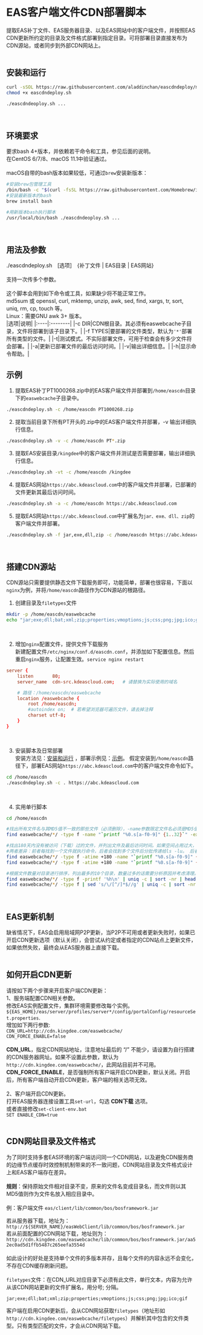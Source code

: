 # EAS客户端文件CDN部署脚本
提取EAS补丁文件、EAS服务器目录、以及EAS网站中的客户端文件，并按照EAS CDN更新所约定的目录及文件格式部署到指定目录。可将部署目录直接发布为CDN源站，或者同步到外部CDN网站上。<br/>
<br/>

## 安装和运行
```bash
curl -sSOL https://raw.githubusercontent.com/aladdinchan/eascdndeploy/main/eascdndeploy.sh
chmod +x eascdndeploy.sh

./eascdndeoploy.sh ...
```
<br/>

## 环境要求
要求bash 4+版本，并依赖若干命令和工具，参见后面的说明。<br/>
在CentOS 6/7/8、macOS 11.1中验证通过。<br/>
<br/>
macOS自带的bash版本如果较低，可通过`brew`安装新版本：<br/>
```bash
#安装brew包管理工具
/bin/bash -c "$(curl -fsSL https://raw.githubusercontent.com/Homebrew/install/HEAD/install.sh)"
#安装最新版本的bash
brew install bash

#用新版本bash执行脚本
/usr/local/bin/bash ./eascdndeoploy.sh ...
```
<br/>

## 用法及参数
./eascdndeploy.sh&emsp;[选项]&emsp;{补丁文件&nbsp;|&nbsp;EAS目录&nbsp;|&nbsp;EAS网站}<br/>
<br/>
支持一次传多个参数。<br/>
<br/>
这个脚本会用到如下命令或工具，如果缺少将不能正常工作。<br/>
md5sum 或 openssl, curl, mktemp, unzip, awk, sed, find, xargs, tr, sort, uniq, rm, cp, touch 等。<br/>
Linux：需要GNU awk 3+ 版本。<br/>
|选项|说明|
|:----|:--------|
|-c DIR|CDN根目录。其必须有easwebcache子目录，文件将部署到该子目录下。|
|-f TYPES|要部署的文件类型，默认为`'*'`部署所有类型的文件。|
|-t|测试模式。不实际部署文件，可用于检查会有多少文件将会部署。|
|-a|更新已部署文件的最后访问时间。|
|-v|输出详细信息。|
|-h|显示命令帮助。|
<br/>

## 示例
1. 提取EAS补丁PT1000268.zip中的EAS客户端文件并部署到`/home/eascdn`目录下的`easwebcache`子目录中。<br/>
```bash
./eascdndeploy.sh -c /home/eascdn PT1000268.zip
```
2. 提取当前目录下所有PT开头的.zip中的EAS客户端文件并部署，-v 输出详细执行信息。<br/>
```bash
./eascdndeploy.sh -v -c /home/eascdn PT*.zip
```
3. 提取EAS安装目录`/kingdee`中的客户端文件并测试是否需要部署，输出详细执行信息。<br/>
```bash
./eascdndeploy.sh -vt -c /home/eascdn /kingdee
```
4. 提取EAS网站`https://abc.kdeascloud.com`中的客户端文件并部署，已部署的文件更新其最后访问时间。<br/>
```bash
./eascdndeploy.sh -a -c /home/eascdn https://abc.kdeascloud.com
```
5. 提取EAS网站`https://abc.kdeascloud.com`中扩展名为`jar、exe、dll、zip`的客户端文件并部署。<br/>
```bash
./eascdndeploy.sh -f jar,exe,dll,zip -c /home/eascdn https://abc.kdeascloud.com
```
<br/>

## 搭建CDN源站
CDN源站只需要提供静态文件下载服务即可，功能简单，部署也很容易，下面以`nginx`为例，并将`/home/eascdn`路径作为CDN源站的根路径。
1. 创建目录及`filetypes`文件<br/>
```bash
mkdir -p /home/eascdn/easwebcache
echo "jar;exe;dll;bat;xml;zip;properties;vmoptions;js;css;png;jpg;ico;gif" > /home/eascdn/easwebcache/filetypes
```
<br/>

2. 增加`nginx`配置文件，提供文件下载服务<br/>
新建配置文件`/etc/nginx/conf.d/eascdn.conf`，并添加如下配置信息。然后重启`nginx`服务，让配置生效。`service nginx restart` <br/>
```conf
server {
    listen       80;
    server_name  cdn-src.kdeascloud.com;   # 请替换为实际使用的域名

    # 路径：/home/eascdn/easwebcache
    location /easwebcache {
        root /home/eascdn;
        #autoindex on;  # 若希望浏览器可遍历文件，请去掉注释
        charset utf-8;
    }
}
```
<br/>

3. 安装脚本及日常部署<br/>
安装方法见：[安装和运行](#安装和运行) ，部署示例见：[示例](#示例)。
假定安装到`/home/eascdn`路径下，部署EAS网站`https://abc.kdeascloud.com`中的客户端文件命令如下。
```bash
cd /home/eascdn
./eascdndeploy.sh -c . https://abc.kdeascloud.com
```
<br/>

4. 实用单行脚本<br/>
```bash
cd /home/eascdn

#找出所有文件名与其MD5值不一致的那些文件（必须删除），-name参数限定文件名必须是MD5值。脚本执行中断或磁盘空间不足可能引发这种情况。
find easwebcache/*/ -type f -name "`printf "%0.s[a-f0-9]" {1..32}`" -exec md5sum {} \; | awk '! index($2,$1)'

#找出180天内没有被访问（下载）过的文件，并列出文件及最后访问时间。如果空间占用过大，考虑清理这些文件。
#两者差异：前者每找到一个文件就执行命令，后者会找到多个文件后分批传递给ls -lu。 后者输出格式更友好。
find easwebcache/*/ -type f -atime +180 -name "`printf "%0.s[a-f0-9]" {1..32}`" -exec ls -lu {} \;
find easwebcache/*/ -type f -atime +180 -name "`printf "%0.s[a-f0-9]" {1..32}`" -exec ls -lu {} +

#根据文件数量对目录进行排序，列出最多的10个目录，数量过多的话需要分析原因并考虑清理。（macOS不支持 -printf）
find easwebcache/*/ -type f -printf '%h\n' | uniq -c | sort -nr | head -n 10
find easwebcache/*/ -type f | sed 's/\/[^/]*$//g' | uniq -c | sort -nr | head -n 10
```
<br/>

## EAS更新机制
缺省情况下，EAS会启用局域网P2P更新，当P2P不可用或者更新失败时，如果已开启CDN更新选项（默认关闭），会尝试从约定或者指定的CDN站点上更新文件，如果依然失败，最终会从EAS服务器上直接下载。<br/>
<br/>

## 如何开启CDN更新
请按如下两个步骤来开启客户端CDN更新：<br/>
1、服务端配置CDN相关参数。<br/>
修改EAS实例配置文件，集群环境需要修改每个实例。`${EAS_HOME}/eas/server/profiles/server*/config/portalConfig/resourceSet.properties`. <br/>
增加如下两行参数: <br/>
`CDN_URL=http://cdn.kingdee.com/easwebcache/` <br/>
`CDN_FORCE_ENABLE=false` <br/>
<br/>
**CDN_URL**，指定CDN网站地址，注意地址最后的 “/” 不能少，请设置为自行搭建的CDN服务器网址。如果不设置此参数，默认为`http://cdn.kingdee.com/easwebcache/`，此网站目前并不可用。<br/>
**CDN_FORCE_ENABLE**，是否强制所有客户端开启CDN更新，默认关闭。开启后，所有客户端自动开启CDN更新，客户端的相关选项无效。<br/>
<br/>
2、客户端开启CDN更新。<br/>
打开EAS服务器连接设置工具`set-url`，勾选 **CDN下载** 选项。<br/>
或者直接修改`set-client-env.bat` <br/>
`SET ENABLE_CDN=true` <br/>
<br/>

## CDN网站目录及文件格式
为了同时支持多套EAS环境的客户端访问同一个CDN网站，以及避免CDN服务商的边缘节点缓存时效控制机制带来的不一致问题，CDN网站目录及文件格式设计上和EAS客户端存在差异。<br/>
<br/>
**规则**：保持原始文件相对目录不变，原来的文件名变成目录名，而文件则以其MD5值则作为文件名放入相应目录中。<br/>
<br/>
例：客户端文件 `eas/client/lib/common/bos/bosframework.jar` <br/> 

若从服务器下载，地址为：<br/>
`http://${SERVER_NAME}/easWebClient/lib/common/bos/bosframework.jar` <br/>
若从前面配置的CDN网站下载，地址则为：<br/>
`http://cdn.kingdee.com/easwebcache/lib/common/bos/bosframework.jar/aa52ec0ad5d1ffb5487c265eefa3554d` <br/>
<br/>
如此设计的好处是支持单个文件的多版本并存，且每个文件的内容永远不会变化，不存在CDN缓存刷新问题。<br/>
<br/>
`filetypes`文件：在CDN_URL对应目录下必须有此文件，单行文本，内容为允许从该CDN网站更新的文件扩展名，用分号; 分隔。
```
jar;exe;dll;bat;xml;zip;properties;vmoptions;js;css;png;jpg;ico;gif
```
客户端在启用CDN更新后，会从CDN网站获取`filetypes`（地址形如`http://cdn.kingdee.com/easwebcache/filetypes`）并解析其中包含的文件类型。只有类型匹配的文件，才会从CDN网站下载。
<br/>